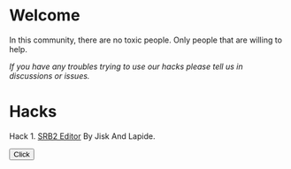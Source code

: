 # Welcome
In this community, there are no toxic people. Only people that are willing to help.

_If you have any troubles trying to use our hacks please tell us in discussions or issues._



# Hacks
Hack 1. [SRB2 Editor](https://github.com/Great-Hacking/SRB2-Editor-V1) By Jisk And Lapide.


<button>Click</button>
